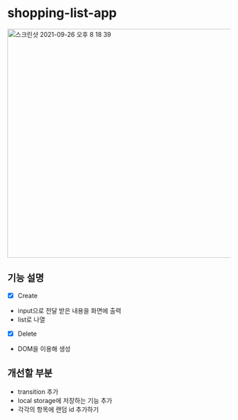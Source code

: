# shopping-list-app

<img width="517" alt="스크린샷 2021-09-26 오후 8 18 39" src="https://user-images.githubusercontent.com/74144442/134805579-f869a46a-f2c7-41aa-8123-f4259d426152.png">

## 기능 설명
- [X] Create
- input으로 전달 받은 내용을 화면에 출력
- list로 나열
- [X] Delete
- DOM을 이용해 생성    



## 개선할 부분
- transition 추가
- local storage에 저장하는 기능 추가
- 각각의 항목에 랜덤 id 추가하기


